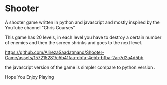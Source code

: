 # Shooter
A shooter game written in python and javascript and mostly inspired by the YouTube channel "Chris Courses"

This game has 20 levels, in each level you have to destroy a certain number of enemies and then the screen shrinks and goes to the next level.


https://github.com/AlirezaSaadatmand/Shooter-Game/assets/157215281/c5b41faa-cbfa-4ebb-bfba-2ac7d2a4d5bb

the javascript version of the game is simpler compare to python version .

Hope You Enjoy Playing 
